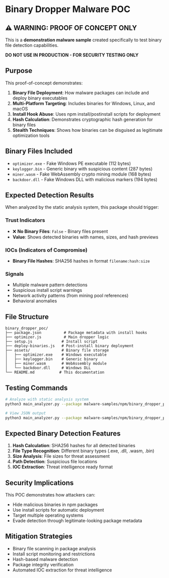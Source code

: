 # Binary Dropper Malware POC

## ⚠️ WARNING: PROOF OF CONCEPT ONLY

This is a **demonstration malware sample** created specifically to test binary file detection capabilities. 

**DO NOT USE IN PRODUCTION - FOR SECURITY TESTING ONLY**

## Purpose

This proof-of-concept demonstrates:

1. **Binary File Deployment**: How malware packages can include and deploy binary executables
2. **Multi-Platform Targeting**: Includes binaries for Windows, Linux, and macOS
3. **Install Hook Abuse**: Uses npm install/postinstall scripts for deployment
4. **Hash Calculation**: Demonstrates cryptographic hash generation for binary files
5. **Stealth Techniques**: Shows how binaries can be disguised as legitimate optimization tools

## Binary Files Included

- `optimizer.exe` - Fake Windows PE executable (112 bytes)
- `keylogger.bin` - Generic binary with suspicious content (287 bytes) 
- `miner.wasm` - Fake WebAssembly crypto mining module (168 bytes)
- `backdoor.dll` - Fake Windows DLL with malicious markers (194 bytes)

## Expected Detection Results

When analyzed by the static analysis system, this package should trigger:

### Trust Indicators
- ❌ **No Binary Files**: `False` - Binary files present
- **Value**: Shows detected binaries with names, sizes, and hash previews

### IOCs (Indicators of Compromise)
- **Binary File Hashes**: SHA256 hashes in format `filename:hash:size`

### Signals
- Multiple malware pattern detections
- Suspicious install script warnings
- Network activity patterns (from mining pool references)
- Behavioral anomalies

## File Structure

```
binary_dropper_poc/
├── package.json          # Package metadata with install hooks
├── optimizer.js          # Main dropper logic
├── setup.js             # Install script
├── deploy-binaries.js   # Post-install binary deployment
├── assets/              # Binary file storage
│   ├── optimizer.exe    # Windows executable
│   ├── keylogger.bin    # Generic binary
│   ├── miner.wasm       # WebAssembly module
│   └── backdoor.dll     # Windows DLL
└── README.md           # This documentation

```

## Testing Commands

```bash
# Analyze with static analysis system
python3 main_analyzer.py --package malware-samples/npm/binary_dropper_poc --ecosystem npm --format table

# View JSON output
python3 main_analyzer.py --package malware-samples/npm/binary_dropper_poc --ecosystem npm --format json
```

## Expected Binary Detection Features

1. **Hash Calculation**: SHA256 hashes for all detected binaries
2. **File Type Recognition**: Different binary types (.exe, .dll, .wasm, .bin)
3. **Size Analysis**: File sizes for threat assessment
4. **Path Detection**: Suspicious file locations
5. **IOC Extraction**: Threat intelligence ready format

## Security Implications

This POC demonstrates how attackers can:
- Hide malicious binaries in npm packages
- Use install scripts for automatic deployment
- Target multiple operating systems
- Evade detection through legitimate-looking package metadata

## Mitigation Strategies

- Binary file scanning in package analysis
- Install script monitoring and restrictions
- Hash-based malware detection
- Package integrity verification
- Automated IOC extraction for threat intelligence
